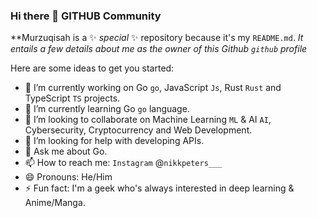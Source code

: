 ### Hi there 👋 GITHUB Community


**Murzuqisah is a ✨ _special_ ✨ repository because it's my `README.md`.
_It entails a few details about me as the owner of this Github `github` profile_

Here are some ideas to get you started:

- 🔭 I’m currently working on Go `go`, JavaScript `Js`, Rust `Rust` and TypeScript `TS` projects.
- 🌱 I’m currently learning Go `go` language.
- 👯 I’m looking to collaborate on Machine Learning `ML` & AI `AI`, Cybersecurity, Cryptocurrency and Web Development.
- 🤔 I’m looking for help with developing APIs.
- 💬 Ask me about Go.
- 📫 How to reach me: `Instagram` @`nikkpeters___`
- 😄 Pronouns: He/Him
- ⚡ Fun fact: I'm a geek who's always interested in deep learning & Anime/Manga.

